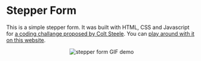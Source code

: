 # Stepper Form

This is a simple stepper form. It was built with HTML, CSS and Javascript for [a coding challange proposed by Colt Steele](https://www.youtube.com/watch?v=qGwR_DSSnuQ). You can [play around with it on this website](https://estevaog3.github.io/stepper-form/).

<p align="center">
  <img src="stepper-form.gif" alt="stepper form GIF demo"/>
</p>

